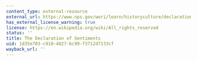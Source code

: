 ```yaml
---
content_type: external-resource
external_url: https://www.nps.gov/wori/learn/historyculture/declaration-of-sentiments.htm
has_external_license_warning: true
license: https://en.wikipedia.org/wiki/All_rights_reserved
status: ''
title: The Declaration of Sentiments
uid: 1d35e703-c910-4027-bc99-f3712d7133cf
wayback_url: ''
---
```

